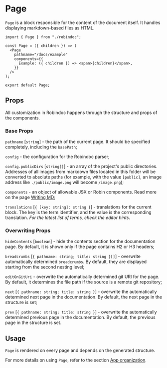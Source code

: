 # Page

`Page` is a block responsible for the content of the document itself. It handles displaying markdown-based files as HTML.

```tsx filename="app/docs/example/page.tsx" switcher tab="TypeScript" clone="jsx|JavaScript|app/page.jsx"
import { Page } from "./robindoc";

const Page = ({ children }) => (
  <Page
    pathname="/docs/example"
    components={{
      Example: ({ children }) => <span>{children}</span>,
    }}
  />
);

export default Page;
```

## Props

All customization in Robindoc happens through the structure and props of the components.

### Base Props

`pathname` [`string`] - the path of the current page. It should be specified completely, including the `basePath`;

`config` - the configuration for the Robindoc parser;

`config.publicDirs` [`string[]`] - an array of the project's public directories. Addresses of all images from markdown files located in this folder will be converted to absolute paths (for example, with the value `[public]`, an image address like `./public/image.png` will become `/image.png`);

`components` - an object of allowable JSX or Robin components. Read more on the page [Writing MD](../../01-getting-started/02-writing-md.md);

`translations` [`{ [key: string]: string }`] - translations for the current block. The key is the term identifier, and the value is the corresponding translation. _For the latest list of terms, check the editor hints_.

### Overwriting Props

`hideContents` [`boolean`] - hide the contents section for the documentation page. By default, it is shown only if the page contains H2 or H3 headers;

`breadcrumbs` [`{ pathname: string; title: string }[]`] - overwrite automatically determined `breadcrumbs`. By default, they are displayed starting from the second nesting level;

`editOnGitUri` - overwrite the automatically determined git URI for the page. By default, it determines the file path if the source is a remote git repository;

`next` [`{ pathname: string; title: string }`] - overwrite the automatically determined next page in the documentation. By default, the next page in the structure is set;

`prev` [`{ pathname: string; title: string }`] - overwrite the automatically determined previous page in the documentation. By default, the previous page in the structure is set.

## Usage

`Page` is rendered on every page and depends on the generated structure.

For more details on using `Page`, refer to the section [App organization](../../01-getting-started/04-app-organization.md).
